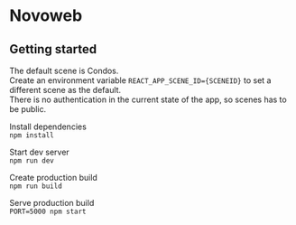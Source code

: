 # Novoweb

## Getting started

The default scene is Condos.  
Create an environment variable `REACT_APP_SCENE_ID={SCENEID}` to set a different scene as the default.  
There is no authentication in the current state of the app, so scenes has to be public.

Install dependencies  
`npm install`

Start dev server  
`npm run dev`

Create production build  
`npm run build`

Serve production build  
`PORT=5000 npm start`
